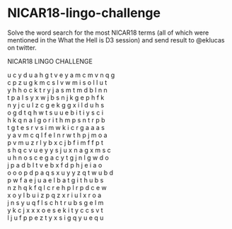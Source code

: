 # NICAR18-lingo-challenge
Solve the word search for the most NICAR18 terms (all of which were mentioned in the What the Hell is D3 session) and send result to @eklucas on twitter.


NICAR18 LINGO CHALLENGE

u c y d u a h g t v e y a m c m v n q g  
c p z u g k m c s l v w m i s o l l u t  
y h h o c k t r y j a s m t m d b l n n  
t p a l s y x w j b s n j k g e p h f k  
n y j c u l z c g e k g g x i l d u h s  
o g d t q h w t s u u e b i t i y s c i  
h k q n a l g o r i t h m p s n t r p b  
t g t e s r v s i m w k i c r g a a a s  
y a v m c q l f e l n r w t h p j m o a  
p v m u z r l y b x c j b f i m f f p t  
s h q c v u e y y s j u x n a g x m s c  
u h n o s c e g a c y t g j n l g w d o  
j p a d b l t v e b x f d p h j e i a o  
o o o p d p a q s x u y y z q t w u b d  
p w f a e j u a e l b a t g i t h u b s  
n z h q k f q l c r e h p l r p d c e w  
x o y l b u i z p q z x r i u l x r o a  
j n s y u q f l s c h t r u b s g e l m  
y k c j x x x o e s e k i t y c c s v t  
l j u f p p e z t y x s i g q y u e q u  
